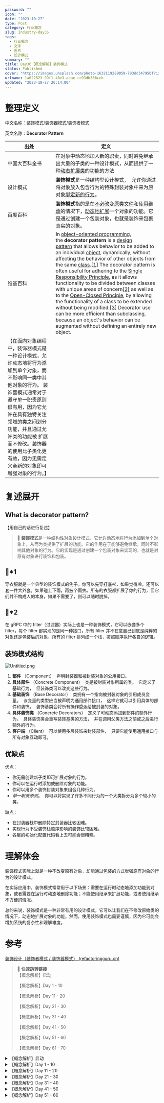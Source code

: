 ```yaml
---
password: ""
icon: ""
date: "2023-10-27"
type: Post
category: 行业概念
slug: industry-day36
tags:
  - 行业概念
  - 文字
  - 思考
  - 设计模式
summary: ""
title: Day36【概念解析】装饰模式
status: Published
cover: "https://images.unsplash.com/photo-1632119289059-793dd347950f?ixlib=rb-4.0.3&q=85&fm=jpg&crop=entropy&cs=srgb"
urlname: 1a622523-99f1-40e3-aeae-ce93db356ceb
updated: "2023-10-27 20:14:00"
---
```


# 整理定义

中文名称：装饰模式/装饰器模式/装饰者模式

英文名称：**Decorator Pattern**

| 出处                                                                                                                                                                                                                                                                                                                 | 定义                                                                                                                                                                                                                                                                                                                                                                                                                                                                                                                                                                                                                                                                                                                                                                                                                                                                                                                                                                                                                                                                                                                                                                                                                                                                      |
| -------------------------------------------------------------------------------------------------------------------------------------------------------------------------------------------------------------------------------------------------------------------------------------------------------------------- | ------------------------------------------------------------------------------------------------------------------------------------------------------------------------------------------------------------------------------------------------------------------------------------------------------------------------------------------------------------------------------------------------------------------------------------------------------------------------------------------------------------------------------------------------------------------------------------------------------------------------------------------------------------------------------------------------------------------------------------------------------------------------------------------------------------------------------------------------------------------------------------------------------------------------------------------------------------------------------------------------------------------------------------------------------------------------------------------------------------------------------------------------------------------------------------------------------------------------------------------------------------------------- |
| 中国大百科全书                                                                                                                                                                                                                                                                                                       | 在对象中动态地加入新的职责，同时避免继承出大量的子类的一种设计模式，从而提供了一种<u>动态扩展类</u>的功能的方法                                                                                                                                                                                                                                                                                                                                                                                                                                                                                                                                                                                                                                                                                                                                                                                                                                                                                                                                                                                                                                                                                                                                                           |
| 设计模式                                                                                                                                                                                                                                                                                                             | **装饰模式**是一种结构型设计模式，  允许你通过将对象放入包含行为的特殊封装对象中来为原对象<u>绑定新的行为</u>。                                                                                                                                                                                                                                                                                                                                                                                                                                                                                                                                                                                                                                                                                                                                                                                                                                                                                                                                                                                                                                                                                                                                                           |
| 百度百科                                                                                                                                                                                                                                                                                                             | **装饰模式**指的是在<u>不必改变原类文件</u>和<u>使用继承</u>的情况下，<u>动态地扩展</u>一个对象的功能。它是通过创建一个包装对象，也就是装饰来包裹真实的对象。                                                                                                                                                                                                                                                                                                                                                                                                                                                                                                                                                                                                                                                                                                                                                                                                                                                                                                                                                                                                                                                                                                             |
| 维基百科                                                                                                                                                                                                                                                                                                             | In [object-oriented programming](https://en.wikipedia.org/wiki/Object-oriented_programming), the **decorator pattern** is a [design pattern](<https://en.wikipedia.org/wiki/Design_pattern_(computer_science)>) that allows behavior to be added to an individual [object](<https://en.wikipedia.org/wiki/Object_(computer_science)>), dynamically, without affecting the behavior of other objects from the same [class](<https://en.wikipedia.org/wiki/Class_(computer_science)>).[[1]](https://en.wikipedia.org/wiki/Decorator_pattern#cite_note-1) The decorator pattern is often useful for adhering to the [Single Responsibility Principle](https://en.wikipedia.org/wiki/Single_responsibility_principle), as it allows functionality to be divided between classes with unique areas of concern[[2]](https://en.wikipedia.org/wiki/Decorator_pattern#cite_note-2) as well as to the [Open-Closed Principle](https://en.wikipedia.org/wiki/Open-closed_principle), by allowing the functionality of a class to be extended without being modified.[[3]](https://en.wikipedia.org/wiki/Decorator_pattern#cite_note-3) Decorator use can be more efficient than subclassing, because an object's behavior can be augmented without defining an entirely new object. |
| 【在面向对象编程中，装饰器模式是一种设计模式，允许动态地将行为添加到单个对象，而不影响同一类中其他对象的行为。 装饰器模式通常对于遵守单一职责原则很有用，因为它允许在具有独特关注领域的类之间划分功能，并且通过允许类的功能被 扩展而不修改。装饰器的使用比子类化更有效，因为无需定义全新的对象即可增强对象的行为。】 |

# 复述展开

## What is decorator pattern?

【用自己的话进行复述】

> 📌 **装饰模式**是一种结构性对象设计模式，它允许动态地将行为添加到单个对象上，从而为类提供了扩展的功能。它的作用在于能够避免继承，同时不影响其他对象的行为。它的实现是通过创建一个包装对象来实现的，也就是对原有对象进行装饰和包装。

## 🌰\*1

穿衣服就是一个典型的装饰模式的例子。你可以先穿打底衫，如果觉得冷，还可以套一件大外套，如果碰上下雨，再披个雨衣。所有的衣服都扩展了你的行为，但它们并不构成人的本身，如果不需要了，则可以随时脱掉。

## 🌰\*2

在 gRPC 中的 filter（过滤器）实际上也是一种装饰模式，它可以嵌套多个 filter，每个 filter 都实现的是同一种接口，所有 filter 并不在意自己到底是纯粹的对象还是包装后的对象，所有的 filter 排列成一个栈，按照顺序执行各自的逻辑。

## 装饰模式结构

![Untitled.png](https://prod-files-secure.s3.us-west-2.amazonaws.com/dea38628-64dc-40fd-8d17-2efa87e3d554/efb149b8-d397-402d-90c0-b4d670fd8a03/Untitled.png?X-Amz-Algorithm=AWS4-HMAC-SHA256&X-Amz-Content-Sha256=UNSIGNED-PAYLOAD&X-Amz-Credential=AKIAT73L2G45HZZMZUHI%2F20231121%2Fus-west-2%2Fs3%2Faws4_request&X-Amz-Date=20231121T120443Z&X-Amz-Expires=3600&X-Amz-Signature=5ce5b795fb1917416ddd6560ba0ee806f5ef16947664b73b3518302857af9594&X-Amz-SignedHeaders=host&x-id=GetObject)

1. **部件** （Component）  声明封装器和被封装对象的公用接口。
2. **具体部件** （Concrete Component）  类是被封装对象所属的类。  它定义了基础行为，  但装饰类可以改变这些行为。
3. **基础装饰** （Base Decorator）  类拥有一个指向被封装对象的引用成员变量。  该变量的类型应当被声明为通用部件接口，  这样它就可以引用具体的部件和装饰。  装饰基类会将所有操作委派给被封装的对象。
4. **具体装饰类** （Concrete Decorators）  定义了可动态添加到部件的额外行为。  具体装饰类会重写装饰基类的方法，  并在调用父类方法之前或之后进行额外的行为。
5. **客户端** （Client）  可以使用多层装饰来封装部件，  只要它能使用通用接口与所有对象互动即可。

## 优缺点

优点：

- 你无需创建新子类即可扩展对象的行为。
- 你可以在运行时添加或删除对象的功能。
- 你可以用多个装饰封装对象来组合几种行为。
- _单一职责原则_。  你可以将实现了许多不同行为的一个大类拆分为多个较小的类。

缺点：

- 在封装器栈中删除特定封装器比较困难。
- 实现行为不受装饰栈顺序影响的装饰比较困难。
- 各层的初始化配置代码看上去可能会很糟糕。

# 理解体会

装饰模式实际上就是一种不改变原有对象，却能通过包装的方式增强原有对象的行为的设计模式。

在实际应用中，装饰模式常常用于以下场景：需要在运行时动态地添加功能到对象，或者需要在运行时动态地删除功能；不能使用继承来扩展功能，或者使用继承不方便的情况。

总的来说，装饰模式是一种非常有用的设计模式，它可以让我们在不修改原始类的情况下，动态地扩展对象的功能。然而，使用装饰模式也需要谨慎，因为它可能会增加系统的复杂性和理解难度。

# 参考

[装饰设计（装饰者模式 / 装饰器模式） (refactoringguru.cn)](https://refactoringguru.cn/design-patterns/decorator)

> 📌 **快速跳转链接**  
> 【概念解析】启动
>
> 【概念解析】Day 1 - 10
>
> 【概念解析】Day 11 - 20
>
> 【概念解析】Day 21 - 30
>
> 【概念解析】Day 31 - 40
>
> 【概念解析】Day 41 - 50
>
> 【概念解析】Day 51 - 60
>
> 【概念解析】Day 61 - 70

<details>
<summary>【概念解析】启动</summary>

[bookmark](https://kuangyichen.com/article/industry)

[bookmark](https://kuangyichen.com/article/start-industry-100-words)

</details>

<details>
<summary>【概念解析】Day 1 - 10</summary>

[bookmark](https://kuangyichen.com/article/industry-day1)

[bookmark](https://kuangyichen.com/article/industry-day2)

[bookmark](https://kuangyichen.com/article/industry-day3)

[bookmark](https://kuangyichen.com/article/industry-day4)

[bookmark](https://kuangyichen.com/article/industry-day5)

[bookmark](https://kuangyichen.com/article/industry-day6)

[bookmark](https://kuangyichen.com/article/industry-day7)

[bookmark](https://kuangyichen.com/article/industry-day8)

[bookmark](https://kuangyichen.com/article/industry-day9)

[bookmark](https://kuangyichen.com/article/industry-day10)

</details>

<details>
<summary>【概念解析】Day 11 - 20</summary>

[bookmark](https://kuangyichen.com/article/industry-day11)

[bookmark](https://kuangyichen.com/article/industry-day12)

[bookmark](https://kuangyichen.com/article/industry-day13)

[bookmark](https://kuangyichen.com/article/industry-day14)

[bookmark](https://kuangyichen.com/article/industry-day15)

[bookmark](https://kuangyichen.com/article/industry-day16)

[bookmark](https://kuangyichen.com/article/industry-day17)

[bookmark](https://kuangyichen.com/article/industry-day18)

[bookmark](https://kuangyichen.com/article/industry-day19)

[bookmark](https://kuangyichen.com/article/industry-day20)

</details>

<details>
<summary>【概念解析】Day 21 - 30</summary>

[bookmark](https://kuangyichen.com/article/industry-day21)

[bookmark](https://kuangyichen.com/article/industry-day22)

[bookmark](https://kuangyichen.com/article/industry-day23)

[bookmark](https://kuangyichen.com/article/industry-day24)

[bookmark](https://kuangyichen.com/article/industry-day25)

[bookmark](https://kuangyichen.com/article/industry-day26)

[bookmark](https://kuangyichen.com/article/industry-day27)

[bookmark](https://kuangyichen.com/article/industry-day28)

[bookmark](https://kuangyichen.com/article/industry-day29)

[bookmark](https://kuangyichen.com/article/industry-day30)

</details>

<details>
<summary>【概念解析】Day 31 - 40</summary>

[bookmark](https://kuangyichen.com/article/industry-day31)

[bookmark](https://kuangyichen.com/article/industry-day32)

[bookmark](https://kuangyichen.com/article/industry-day33)

[bookmark](https://kuangyichen.com/article/industry-day34)

[bookmark](https://kuangyichen.com/article/industry-day35)

[bookmark](https://kuangyichen.com/article/industry-day36)

[bookmark](https://kuangyichen.com/article/industry-day37)

[bookmark](https://kuangyichen.com/article/industry-day38)

[bookmark](https://kuangyichen.com/article/industry-day39)

[bookmark](https://kuangyichen.com/article/industry-day40)

</details>

<details>
<summary>【概念解析】Day 41 - 50</summary>

[bookmark](https://kuangyichen.com/article/industry-day41)

[bookmark](https://kuangyichen.com/article/industry-day42)

[bookmark](https://kuangyichen.com/article/industry-day43)

[bookmark](https://kuangyichen.com/article/industry-day44)

[bookmark](https://kuangyichen.com/article/industry-day45)

[bookmark](https://kuangyichen.com/article/industry-day46)

[bookmark](https://kuangyichen.com/article/industry-day47)

[bookmark](https://kuangyichen.com/article/industry-day48)

[bookmark](https://kuangyichen.com/article/industry-day49)

[bookmark](https://kuangyichen.com/article/industry-day50)

</details>

<details>
<summary>【概念解析】Day 51 - 60</summary>

[bookmark](https://kuangyichen.com/article/industry-day51)

[bookmark](https://kuangyichen.com/article/industry-day52)

[bookmark](https://kuangyichen.com/article/industry-day53)

[bookmark](https://kuangyichen.com/article/industry-day54)

[bookmark](https://kuangyichen.com/article/industry-day55)

[bookmark](https://kuangyichen.com/article/industry-day56)

[bookmark](https://kuangyichen.com/article/industry-day57)

[bookmark](https://kuangyichen.com/article/industry-day58)

[bookmark](https://kuangyichen.com/article/industry-day59)

</details>
